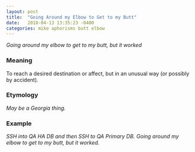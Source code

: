 ```yaml
---
layout: post
title:  "Going Around my Elbow to Get to my Butt"
date:   2018-04-13 13:35:23 -0400
categories: mike aphorisms butt elbow
---
```


_Going around my elbow to get to my butt, but it worked_

### Meaning

To reach a desired destination or affect, but in an unusual way (or possibly by accident).

### Etymology

_May be a Georgia thing._

### Example

_SSH into QA HA DB and then SSH to QA Primary DB. Going around my elbow to get to my butt, but it worked._ 
